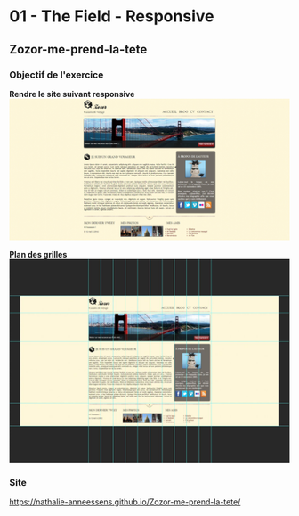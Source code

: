 # 01 - The Field - Responsive
## Zozor-me-prend-la-tete

### Objectif de l'exercice
**Rendre le site suivant responsive**  
![Site de Zozor sur pc](references/site-actuel.jpg)

**Plan des grilles**  
![Plan des grilles](references/grille-a-deployer.jpg)  
### Site
https://nathalie-anneessens.github.io/Zozor-me-prend-la-tete/

